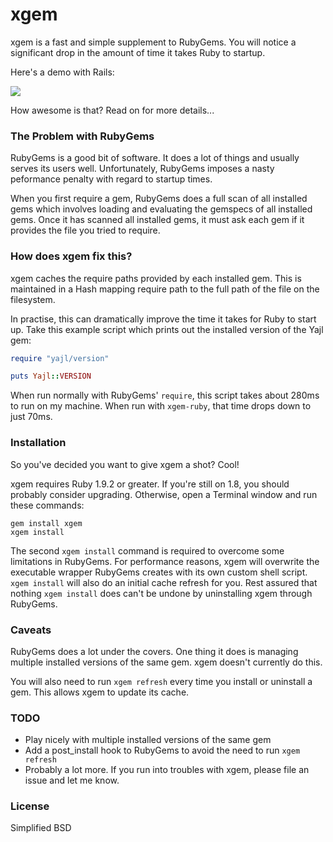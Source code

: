 # xgem

xgem is a fast and simple supplement to RubyGems. You will notice a significant drop in the amount of time it takes Ruby to startup.

Here's a demo with Rails:

![](http://i.imgur.com/nd9JG.png)

How awesome is that? Read on for more details...

### The Problem with RubyGems

RubyGems is a good bit of software. It does a lot of things and usually serves its users well. Unfortunately, RubyGems imposes a nasty peformance penalty with regard to startup times.

When you first require a gem, RubyGems does a full scan of all installed gems which involves loading and evaluating the gemspecs of all installed gems. Once it has scanned all installed gems, it must ask each gem if it provides the file you tried to require.

### How does xgem fix this?

xgem caches the require paths provided by each installed gem. This is maintained in a Hash mapping require path to the full path of the file on the filesystem.

In practise, this can dramatically improve the time it takes for Ruby to start up. Take this example script which prints out the installed version of the Yajl gem:

```ruby
require "yajl/version"

puts Yajl::VERSION
```

When run normally with RubyGems' `require`, this script takes about 280ms to run on my machine. When run with `xgem-ruby`, that time drops down to just 70ms.

### Installation

So you've decided you want to give xgem a shot? Cool!

xgem requires Ruby 1.9.2 or greater. If you're still on 1.8, you should probably consider upgrading. Otherwise, open a Terminal window and run these commands:

    gem install xgem
    xgem install

The second `xgem install` command is required to overcome some limitations in RubyGems. For performance reasons, xgem will overwrite the executable wrapper RubyGems creates with its own custom shell script. `xgem install` will also do an initial cache refresh for you. Rest assured that nothing `xgem install` does can't be undone by uninstalling xgem through RubyGems.

### Caveats

RubyGems does a lot under the covers. One thing it does is managing multiple installed versions of the same gem. xgem doesn't currently do this.

You will also need to run `xgem refresh` every time you install or uninstall a gem. This allows xgem to update its cache.

### TODO

* Play nicely with multiple installed versions of the same gem
* Add a post_install hook to RubyGems to avoid the need to run `xgem refresh`
* Probably a lot more. If you run into troubles with xgem, please file an issue and let me know.

### License

Simplified BSD